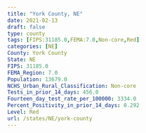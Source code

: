 ```yaml
---
title: "York County, NE"
date: 2021-02-13
draft: false
type: county
tags: [FIPS:31185.0,FEMA:7.0,Non-core,Red]
categories: [NE]
County: York County
State: NE
FIPS: 31185.0
FEMA_Region: 7.0
Population: 13679.0
NCHS_Urban_Rural_Classification: Non-core
Tests_in_prior_14_days: 456.0
Fourteen_day_test_rate_per_100000: 3334.0
Percent_Positivity_in_prior_14_days: 0.292
Level: Red
url: /states/NE/york-county
---
```



